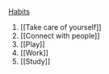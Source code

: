 [Habits](https://docs.google.com/document/d/18UtP0u3dXAMYZ-mknYobkNkY9bS7LwDy5dWIZLBi7PA/edit)

1. [[Take care of yourself]]
2. [[Connect with people]]
3. [[Play]]
4. [[Work]]
5. [[Study]]
